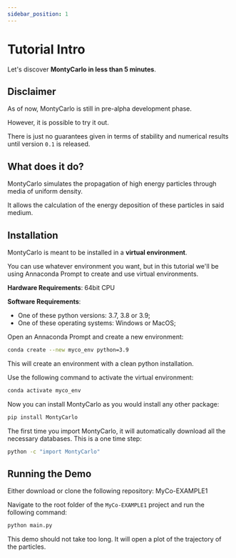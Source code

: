 ```yaml
---
sidebar_position: 1
---
```




# Tutorial Intro

Let's discover **MontyCarlo in less than 5 minutes**.


## Disclaimer

As of now, MontyCarlo is still in pre-alpha development phase.

However, it is possible to try it out. 

There is just no guarantees given in terms of stability and numerical results until version `0.1` is released.


## What does it do?

MontyCarlo simulates the propagation of high energy particles through media of uniform density.

It allows the calculation of the energy deposition of these particles in said medium.

## Installation

MontyCarlo is meant to be installed in a **virtual environment**. 

You can use whatever environment you want, but in this tutorial we'll be using Annaconda Prompt to create and use virtual environments.

**Hardware Requirements**: 64bit CPU

**Software Requirements**:
- One of these python versions: 3.7, 3.8 or 3.9;
- One of these operating systems: Windows or MacOS;

Open an Annaconda Prompt and create a new environment:

```Bash
conda create --new myco_env python=3.9
```

This will create an environment with a clean python installation.

Use the following command to activate the virtual environment:

```Bash
conda activate myco_env
```

Now you can install MontyCarlo as you would install any other package:

```Bash
pip install MontyCarlo
```

The first time you import MontyCarlo, it will automatically download all the necessary databases. This is a one time step:

```Bash
python -c "import MontyCarlo"
```

## Running the Demo

Either download or clone the following repository: MyCo-EXAMPLE1

Navigate to the root folder of the `MyCo-EXAMPLE1` project and run the following command:

```Bash
python main.py
```

This demo should not take too long. It will open a plot of the trajectory of the particles.

